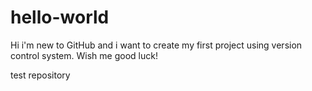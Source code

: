 # hello-world

Hi i'm new to GitHub and i want to create my first project using version control system.
Wish me good luck!

test repository
